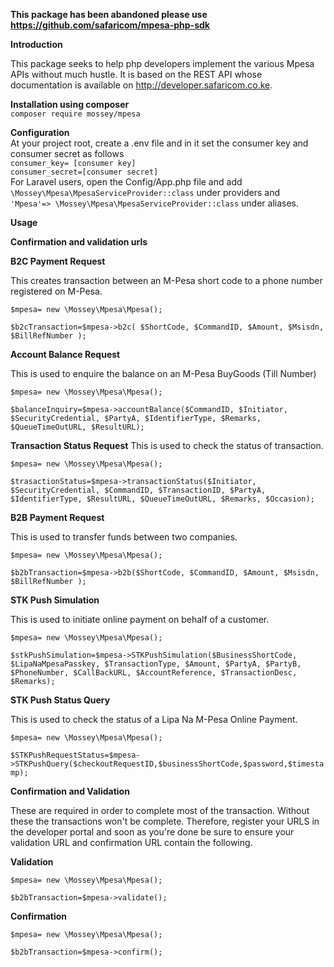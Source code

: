 **This package has been abandoned please use https://github.com/safaricom/mpesa-php-sdk**




**Introduction**

This package seeks to help php developers implement the various Mpesa APIs without much hustle. It is based on the REST API whose documentation is available on http://developer.safaricom.co.ke.
 
 **Installation using composer**<br>
 `composer require mossey/mpesa`<br>
 
 
 **Configuration**<br> 
 At your project root, create a .env file and in it set the consumer key and consumer secret as follows   
 `consumer_key= [consumer key]` <br>
 `consumer_secret=[consumer secret]`<br>
 For Laravel users, open the Config/App.php file and add `\Mossey\Mpesa\MpesaServiceProvider::class` under providers and ` 'Mpesa'=> \Mossey\Mpesa\MpesaServiceProvider::class` under aliases.
  
 **Usage**
 
 **Confirmation and validation urls**

**B2C Payment Request**
 
 This creates transaction between an M-Pesa short code to a phone number registered on M-Pesa.
 
 
`$mpesa= new \Mossey\Mpesa\Mpesa();`

`$b2cTransaction=$mpesa->b2c( $ShortCode, $CommandID, $Amount, $Msisdn, $BillRefNumber );`



**Account Balance Request**
 
This is used to enquire the balance on an M-Pesa BuyGoods (Till Number)

`$mpesa= new \Mossey\Mpesa\Mpesa();`

`$balanceInquiry=$mpesa->accountBalance($CommandID, $Initiator, $SecurityCredential, $PartyA, $IdentifierType, $Remarks, $QueueTimeOutURL, $ResultURL);`


**Transaction Status Request**
This is used to check the status of transaction. 

`$mpesa= new \Mossey\Mpesa\Mpesa();`

`$trasactionStatus=$mpesa->transactionStatus($Initiator, $SecurityCredential, $CommandID, $TransactionID, $PartyA, $IdentifierType, $ResultURL, $QueueTimeOutURL, $Remarks, $Occasion);`


**B2B Payment Request**

This is used to transfer funds between two companies.

`$mpesa= new \Mossey\Mpesa\Mpesa();`

`$b2bTransaction=$mpesa->b2b($ShortCode, $CommandID, $Amount, $Msisdn, $BillRefNumber );`

**STK Push Simulation**

This is used to initiate online payment on behalf of a customer.

`$mpesa= new \Mossey\Mpesa\Mpesa();`

`$stkPushSimulation=$mpesa->STKPushSimulation($BusinessShortCode, $LipaNaMpesaPasskey, $TransactionType, $Amount, $PartyA, $PartyB, $PhoneNumber, $CallBackURL, $AccountReference, $TransactionDesc, $Remarks);`

**STK Push Status Query**

 This is used to check the status of a Lipa Na M-Pesa Online Payment.
 
`$mpesa= new \Mossey\Mpesa\Mpesa();`

`$STKPushRequestStatus=$mpesa->STKPushQuery($checkoutRequestID,$businessShortCode,$password,$timestamp);`





**Confirmation and Validation**

These are required in order to complete most of the transaction. Without these the transactions won't be complete. Therefore, register your URLS in the developer portal and soon as you're done  be sure to ensure your validation URL and confirmation URL contain the following.
 
 **Validation**


 `$mpesa= new \Mossey\Mpesa\Mpesa();`
 
 `$b2bTransaction=$mpesa->validate();`
 
 **Confirmation**
 
 `$mpesa= new \Mossey\Mpesa\Mpesa();`
 
 `$b2bTransaction=$mpesa->confirm();`
 


